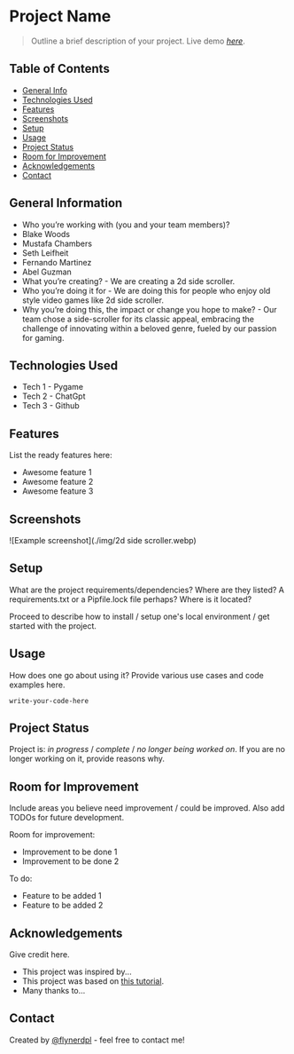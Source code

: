 # Project Name
> Outline a brief description of your project.
> Live demo [_here_](https://www.example.com). <!-- If you have the project hosted somewhere, include the link here. -->

## Table of Contents
* [General Info](#general-information)
* [Technologies Used](#technologies-used)
* [Features](#features)
* [Screenshots](#screenshots)
* [Setup](#setup)
* [Usage](#usage)
* [Project Status](#project-status)
* [Room for Improvement](#room-for-improvement)
* [Acknowledgements](#acknowledgements)
* [Contact](#contact)
<!-- * [License](#license) -->


## General Information
- Who you’re working with (you and your team members)?
- Blake Woods
- Mustafa Chambers
- Seth Leifheit
- Fernando Martinez
- Abel Guzman
- What you’re creating? - We are creating a 2d side scroller.
- Who you’re doing it for - We are doing this for people who enjoy old style video games like 2d side scroller.
- Why you’re doing this, the impact or change you hope to make? - Our team chose a side-scroller for its classic appeal, embracing the challenge of innovating within a beloved genre, fueled by our passion for gaming.



## Technologies Used
- Tech 1 - Pygame
- Tech 2 - ChatGpt
- Tech 3 - Github


## Features
List the ready features here:
- Awesome feature 1
- Awesome feature 2
- Awesome feature 3


## Screenshots
![Example screenshot](./img/2d side scroller.webp)
<!-- If you have screenshots you'd like to share, include them here. -->


## Setup
What are the project requirements/dependencies? Where are they listed? A requirements.txt or a Pipfile.lock file perhaps? Where is it located?

Proceed to describe how to install / setup one's local environment / get started with the project.


## Usage
How does one go about using it?
Provide various use cases and code examples here.

`write-your-code-here`


## Project Status
Project is: _in progress_ / _complete_ / _no longer being worked on_. If you are no longer working on it, provide reasons why.


## Room for Improvement
Include areas you believe need improvement / could be improved. Also add TODOs for future development.

Room for improvement:
- Improvement to be done 1
- Improvement to be done 2

To do:
- Feature to be added 1
- Feature to be added 2


## Acknowledgements
Give credit here.
- This project was inspired by...
- This project was based on [this tutorial](https://www.example.com).
- Many thanks to...


## Contact
Created by [@flynerdpl](https://www.flynerd.pl/) - feel free to contact me!


<!-- Optional -->
<!-- ## License -->
<!-- This project is open source and available under the [... License](). -->

<!-- You don't have to include all sections - just the one's relevant to your project -->
